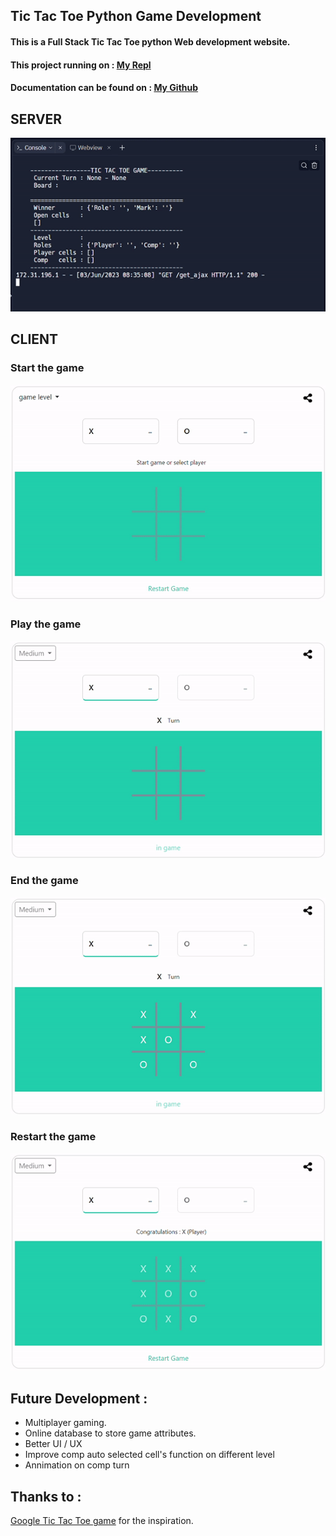 ## Tic Tac Toe Python Game Development

#### This is a Full Stack Tic Tac Toe python Web development website.

#### This project running on : [My Repl](https://replit.com/@ViktoriusSuwand/AppBrewery-python-Day-83-Tic-Tac-Toe)

#### Documentation can be found on : [My Github](https://github.com/viktoriussuwandi/Tic-Tac-Toe-Python-Game-Development)

## SERVER
![5](5.gif)

## CLIENT
### Start the game
![1](1.gif)

### Play the game
![2](2.gif)

### End the game
![3](3.gif)

### Restart the game
![4](4.gif)

## Future Development :
   - Multiplayer gaming.
   - Online database to store game attributes.
   - Better UI / UX
   - Improve comp auto selected cell's function on different level
   - Annimation on comp turn

## Thanks to :
   [Google Tic Tac Toe game](https://www.google.com/search?q=google+tic+tac+toe&rlz=1C1CHBD_enID945ID945&oq=google+tic&aqs=chrome.0.69i59j0i131i433i512j69i57j0i512l7.2550j0j9&sourceid=chrome&ie=UTF-8) for the inspiration.